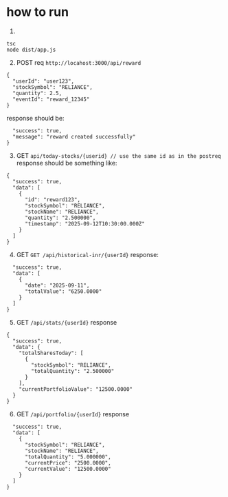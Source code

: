 # how to run

1. 
```
tsc
node dist/app.js
```

2. POST req `http://locahost:3000/api/reward`
```
{
  "userId": "user123",
  "stockSymbol": "RELIANCE",
  "quantity": 2.5,
  "eventId": "reward_12345"
}
```
response should be:
```{
  "success": true,
  "message": "reward created successfully"
}
```

3. GET `api/today-stocks/{userid} // use the same id as in the postreq`
response should be something like:
```
{
  "success": true,
  "data": [
    {
      "id": "reward123",
      "stockSymbol": "RELIANCE",
      "stockName": "RELIANCE",
      "quantity": "2.500000",
      "timestamp": "2025-09-12T10:30:00.000Z"
    }
  ]
}
```

4. GET `GET /api/historical-inr/{userId}`
response:
```{
  "success": true,
  "data": [
    {
      "date": "2025-09-11",
      "totalValue": "6250.0000"
    }
  ]
}
```

5. GET `/api/stats/{userId}`
response
```
{
  "success": true,
  "data": {
    "totalSharesToday": [
      {
        "stockSymbol": "RELIANCE",
        "totalQuantity": "2.500000"
      }
    ],
    "currentPortfolioValue": "12500.0000"
  }
}
```

6. GET `/api/portfolio/{userId}`
response
```{
  "success": true,
  "data": [
    {
      "stockSymbol": "RELIANCE",
      "stockName": "RELIANCE",
      "totalQuantity": "5.000000",
      "currentPrice": "2500.0000",
      "currentValue": "12500.0000"
    }
  ]
}
```